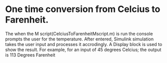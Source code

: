 # One time conversion from Celcius to Farenheit.
The when the M script(CelciusToFarenheitMscript.m) is run the console prompts the user for the temperature.
After entered, Simulink simulation takes the user input and processes it accrodingly.
A Display block is used to show the result.
For example, for an input of 45 degrees Celcius; the output is 113 Degrees Farenheit
[]()
